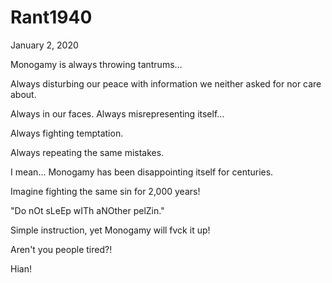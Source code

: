 # Rant1940



January 2,  2020

Monogamy is always throwing tantrums...

Always disturbing our peace with information we neither asked for nor care about.

Always in our faces. Always misrepresenting itself...

Always fighting temptation.

Always repeating the same mistakes.

I mean... Monogamy has been disappointing itself for  centuries.

Imagine fighting the same sin for 2,000 years!

"Do nOt sLeEp wITh aNOther pelZin."

Simple instruction, yet Monogamy will fvck it up!

Aren't you people tired?! 

Hian!